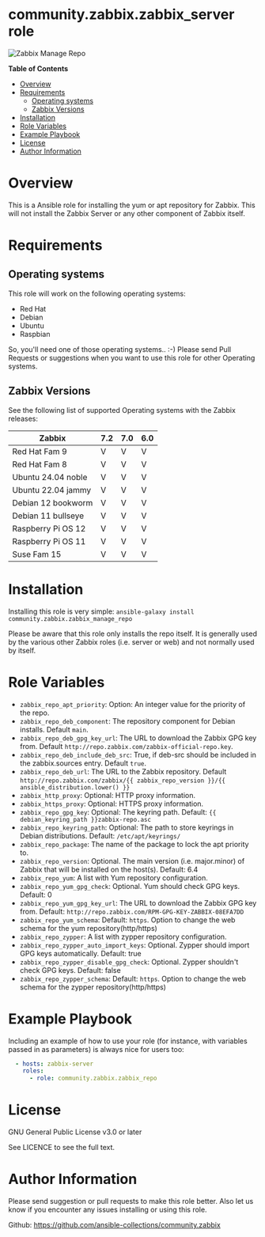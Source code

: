# community.zabbix.zabbix_server role

![Zabbix Manage Repo](https://github.com/ansible-collections/community.zabbix/workflows/community.zabbix.zabbix_manage_repo/badge.svg)

**Table of Contents**

- [Overview](#overview)
- [Requirements](#requirements)
  * [Operating systems](#operating-systems)
  * [Zabbix Versions](#zabbix-versions)
- [Installation](#installation)
- [Role Variables](#role-variables)
- [Example Playbook](#example-playbook)
- [License](#license)
- [Author Information](#author-information)

# Overview

This is a Ansible role for installing the yum or apt repository for Zabbix.  This will not install the Zabbix Server or any other component of Zabbix itself.

# Requirements

## Operating systems

This role will work on the following operating systems:

 * Red Hat
 * Debian
 * Ubuntu
 * Raspbian

So, you'll need one of those operating systems.. :-)
Please send Pull Requests or suggestions when you want to use this role for other Operating systems.

## Zabbix Versions

See the following list of supported Operating systems with the Zabbix releases:

| Zabbix              | 7.2 | 7.0 | 6.0 |
|---------------------|-----|-----|-----|
| Red Hat Fam 9       |  V  |  V  |  V  |
| Red Hat Fam 8       |  V  |  V  |  V  |
| Ubuntu 24.04 noble  |  V  |  V  |  V  |
| Ubuntu 22.04 jammy  |  V  |  V  |  V  |
| Debian 12 bookworm  |  V  |  V  |  V  |
| Debian 11 bullseye  |  V  |  V  |  V  |
| Raspberry Pi OS 12  |  V  |  V  |  V  |
| Raspberry Pi OS 11  |  V  |  V  |  V  |
| Suse Fam 15         |  V  |  V  |  V  |

# Installation

Installing this role is very simple: `ansible-galaxy install community.zabbix.zabbix_manage_repo`

Please be aware that this role only installs the repo itself.  It is generally used by the various other Zabbix roles (i.e. server or web) and not normally used by itself.

# Role Variables

* `zabbix_repo_apt_priority`: Option:  An integer value for the priority of the repo.
* `zabbix_repo_deb_component`: The repository component for Debian installs. Default `main`.
* `zabbix_repo_deb_gpg_key_url`: The URL to download the Zabbix GPG key from. Default `http://repo.zabbix.com/zabbix-official-repo.key`.
* `zabbix_repo_deb_include_deb_src`: True, if deb-src should be included in the zabbix.sources entry. Default `true`.
* `zabbix_repo_deb_url`: The URL to the Zabbix repository.  Default `http://repo.zabbix.com/zabbix/{{ zabbix_repo_version }}/{{ ansible_distribution.lower() }}`
* `zabbix_http_proxy`: Optional: HTTP proxy information.
* `zabbix_https_proxy`: Optional: HTTPS proxy information.
* `zabbix_repo_gpg_key`: Optional: The keyring path.  Default: `{{ debian_keyring_path }}zabbix-repo.asc`
* `zabbix_repo_keyring_path`: Optional: The path to store keyrings in Debian distributions.  Default: `/etc/apt/keyrings/`
* `zabbix_repo_package`: The name of the package to lock the apt priority to.
* `zabbix_repo_version`: Optional. The main version (i.e. major.minor) of Zabbix that will be installed on the host(s).  Default: 6.4
* `zabbix_repo_yum`: A list with Yum repository configuration.
* `zabbix_repo_yum_gpg_check`: Optional.  Yum should check GPG keys.  Default: 0
* `zabbix_repo_yum_gpg_key_url`: The URL to download the Zabbix GPG key from. Default: `http://repo.zabbix.com/RPM-GPG-KEY-ZABBIX-08EFA7DD`
* `zabbix_repo_yum_schema`: Default: `https`. Option to change the web schema for the yum repository(http/https)
* `zabbix_repo_zypper`: A list with zypper repository configuration.
* `zabbix_repo_zypper_auto_import_keys`: Optional. Zypper should import GPG keys automatically. Default: true
* `zabbix_repo_zypper_disable_gpg_check`: Optional. Zypper shouldn't check GPG keys.  Default: false
* `zabbix_repo_zypper_schema`: Default: `https`. Option to change the web schema for the zypper repository(http/https)

# Example Playbook

Including an example of how to use your role (for instance, with variables passed in as parameters) is always nice for users too:

```yaml
  - hosts: zabbix-server
    roles:
      - role: community.zabbix.zabbix_repo
```

# License

GNU General Public License v3.0 or later

See LICENCE to see the full text.

# Author Information

Please send suggestion or pull requests to make this role better. Also let us know if you encounter any issues installing or using this role.

Github: https://github.com/ansible-collections/community.zabbix
